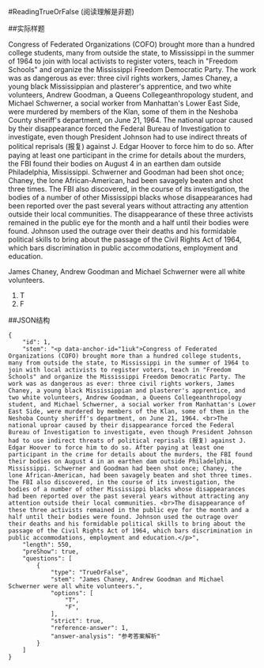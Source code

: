#ReadingTrueOrFalse (阅读理解是非题)

##实际样题

Congress of Federated Organizations (COFO) brought more than a hundred college students, many from outside the state, to Mississippi in the summer of 1964 to join with local activists to register voters, teach in "Freedom Schools" and organize the Mississippi Freedom Democratic Party. The work was as dangerous as ever: three civil rights workers, James Chaney, a young black Mississippian and plasterer's apprentice, and two white volunteers, Andrew Goodman, a Queens Collegeanthropology student, and Michael Schwerner, a social worker from Manhattan's Lower East Side, were murdered by members of the Klan, some of them in the Neshoba County sheriff's department, on June 21, 1964.
The national uproar caused by their disappearance forced the Federal Bureau of Investigation to investigate, even though President Johnson had to use indirect threats of political reprisals (报复) against J. Edgar Hoover to force him to do so. After paying at least one participant in the crime for details about the murders, the FBI found their bodies on August 4 in an earthen dam outside Philadelphia, Mississippi. Schwerner and Goodman had been shot once; Chaney, the lone African-American, had been savagely beaten and shot three times. The FBI also discovered, in the course of its investigation, the bodies of a number of other Mississippi blacks whose disappearances had been reported over the past several years without attracting any attention outside their local communities.
The disappearance of these three activists remained in the public eye for the month and a half until their bodies were found. Johnson used the outrage over their deaths and his formidable political skills to bring about the passage of the Civil Rights Act of 1964, which bars discrimination in public accommodations, employment and education.

James Chaney, Andrew Goodman and Michael Schwerner were all white volunteers.

1. T
2. F

##JSON结构

	{
		"id": 1,							
		"stem": "<p data-anchor-id="1iuk">Congress of Federated Organizations (COFO) brought more than a hundred college students, many from outside the state, to Mississippi in the summer of 1964 to join with local activists to register voters, teach in "Freedom Schools" and organize the Mississippi Freedom Democratic Party. The work was as dangerous as ever: three civil rights workers, James Chaney, a young black Mississippian and plasterer's apprentice, and two white volunteers, Andrew Goodman, a Queens Collegeanthropology student, and Michael Schwerner, a social worker from Manhattan's Lower East Side, were murdered by members of the Klan, some of them in the Neshoba County sheriff's department, on June 21, 1964. <br>The national uproar caused by their disappearance forced the Federal Bureau of Investigation to investigate, even though President Johnson had to use indirect threats of political reprisals (报复) against J. Edgar Hoover to force him to do so. After paying at least one participant in the crime for details about the murders, the FBI found their bodies on August 4 in an earthen dam outside Philadelphia, Mississippi. Schwerner and Goodman had been shot once; Chaney, the lone African-American, had been savagely beaten and shot three times. The FBI also discovered, in the course of its investigation, the bodies of a number of other Mississippi blacks whose disappearances had been reported over the past several years without attracting any attention outside their local communities. <br>The disappearance of these three activists remained in the public eye for the month and a half until their bodies were found. Johnson used the outrage over their deaths and his formidable political skills to bring about the passage of the Civil Rights Act of 1964, which bars discrimination in public accommodations, employment and education.</p>",
		"length": 550,
		"preShow": true,
		"questions": [
			{
				"type": "TrueOrFalse",
				"stem": "James Chaney, Andrew Goodman and Michael Schwerner were all white volunteers.",
				"options": [		
					"T",
					"F",
				],
				"strict": true,	
				"reference-answer": 1,		
				"answer-analysis": "参考答案解析"
			}
		]
	}